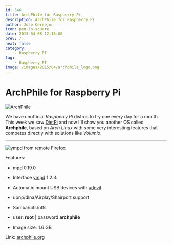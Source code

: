```yaml
---
id: 546
title: ArchPhile for Raspberry Pi
description: ArchPhile for Raspberry Pi
author: Jose Cerrejon
icon: pen-to-square
date: 2015-04-08 12:15:00
prev: /
next: false
category:
    - Raspberry PI
tag:
    - Raspberry PI
image: /images/2015/04/archphile_logo.png
---
```


# ArchPhile for Raspberry Pi

![ArchPhile](/images/2015/04/archphile_logo.png)

We have unofficial _Raspberry Pi_ distros to try one every day for a month. This week we saw [DietPi](/post.php?id=545) and now I'll show you another OS called **Archphile**, based on _Arch Linux_ with some very interesting features that competes directly with solutions like _Volumio_.

---

![ympd from remote Firefox](/images/2015/04/archphile.png "ympd from remote Firefox")

Features:

-   mpd 0.19.0

-   Interface [ympd](https://www.ympd.org/) 1.2.3.

-   Automatic mount USB devices with [udevil](https://ignorantguru.github.io/udevil/)

-   upnp/dlna/Airplay/Shairport support

-   Samba/cifs/ntfs

-   user: **root** | password **archphile**

-   Image size: 1.6 GB

Link: [archphile.org](https://archphile.org)
